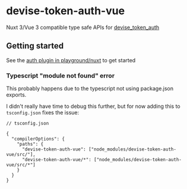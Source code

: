 # devise-token-auth-vue

Nuxt 3/Vue 3 compatible type safe APIs for [devise_token_auth](https://github.com/lynndylanhurley/devise_token_auth)

## Getting started

See the [auth plugin in playground/nuxt](./playground/nuxt/plugins/auth.ts) to get started

### Typescript "module not found" error

This probably happens due to the typescript not using package.json exports. 

I didn't really have time to debug this further, but for now adding this to `tsconfig.json` fixes the issue:

```jsonc
// tsconfig.json

{
  "compilerOptions": {
    "paths": {
      "devise-token-auth-vue": ["node_modules/devise-token-auth-vue/src/"],
      "devise-token-auth-vue/*": ["node_modules/devise-token-auth-vue/src/*"]
    }
  }
}
```
